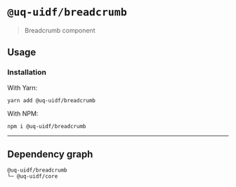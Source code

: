 # `@uq-uidf/breadcrumb`

> Breadcrumb component

## Usage

### Installation

With Yarn:
```shell
yarn add @uq-uidf/breadcrumb
```

With NPM:
```shell
npm i @uq-uidf/breadcrumb
```

---

## Dependency graph

```shell
@uq-uidf/breadcrumb
└─ @uq-uidf/core
```
